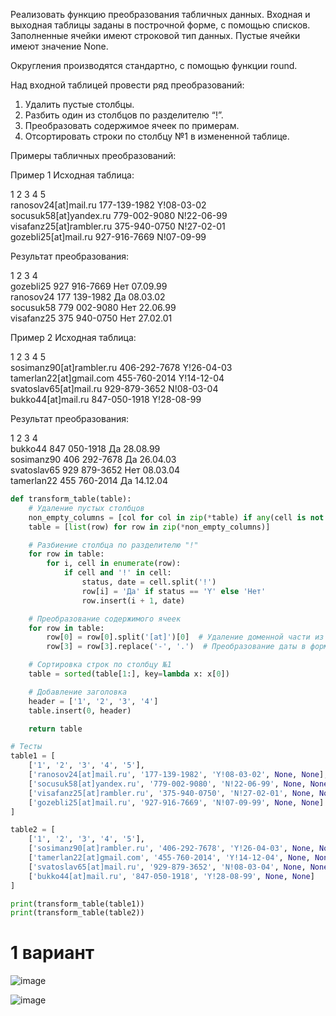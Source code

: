 Реализовать функцию преобразования табличных данных. Входная и выходная таблицы заданы в построчной форме, с помощью списков. Заполненные ячейки имеют строковой тип данных. Пустые ячейки имеют значение None.

Округления производятся стандартно, с помощью функции round.

Над входной таблицей провести ряд преобразований:

1. Удалить пустые столбцы.
2. Разбить один из столбцов по разделителю “!”.
3. Преобразовать содержимое ячеек по примерам.
4. Отсортировать строки по столбцу №1 в измененной таблице.

Примеры табличных преобразований:

Пример 1 Исходная таблица:

1	2	3	4	5
<br>
ranosov24[at]mail.ru	177-139-1982	Y!08-03-02
<br>
socusuk58[at]yandex.ru	779-002-9080	N!22-06-99
<br>
visafanz25[at]rambler.ru	375-940-0750	N!27-02-01
<br>
gozebli25[at]mail.ru	927-916-7669	N!07-09-99

Результат преобразования:

1	2	3	4
<br>
gozebli25	927 916-7669	Нет	07.09.99
<br>
ranosov24	177 139-1982	Да	08.03.02
<br>
socusuk58	779 002-9080	Нет	22.06.99
<br>
visafanz25	375 940-0750	Нет	27.02.01

Пример 2 Исходная таблица:

1	2	3	4	5
<br>
sosimanz90[at]rambler.ru	406-292-7678	Y!26-04-03
<br>
tamerlan22[at]gmail.com	455-760-2014	Y!14-12-04
<br>
svatoslav65[at]mail.ru	929-879-3652	N!08-03-04
<br>
bukko44[at]mail.ru	847-050-1918	Y!28-08-99

Результат преобразования:

1	2	3	4
<br>
bukko44	847 050-1918	Да	28.08.99
<br>
sosimanz90	406 292-7678	Да	26.04.03
<br>
svatoslav65	929 879-3652	Нет	08.03.04
<br>
tamerlan22	455 760-2014	Да	14.12.04

```python
def transform_table(table):
    # Удаление пустых столбцов
    non_empty_columns = [col for col in zip(*table) if any(cell is not None for cell in col)]
    table = [list(row) for row in zip(*non_empty_columns)]

    # Разбиение столбца по разделителю "!"
    for row in table:
        for i, cell in enumerate(row):
            if cell and '!' in cell:
                status, date = cell.split('!')
                row[i] = 'Да' if status == 'Y' else 'Нет'
                row.insert(i + 1, date)

    # Преобразование содержимого ячеек
    for row in table:
        row[0] = row[0].split('[at]')[0]  # Удаление доменной части из email
        row[3] = row[3].replace('-', '.')  # Преобразование даты в формат дд.мм.гг

    # Сортировка строк по столбцу №1
    table = sorted(table[1:], key=lambda x: x[0])

    # Добавление заголовка
    header = ['1', '2', '3', '4']
    table.insert(0, header)

    return table

# Тесты
table1 = [
    ['1', '2', '3', '4', '5'],
    ['ranosov24[at]mail.ru', '177-139-1982', 'Y!08-03-02', None, None],
    ['socusuk58[at]yandex.ru', '779-002-9080', 'N!22-06-99', None, None],
    ['visafanz25[at]rambler.ru', '375-940-0750', 'N!27-02-01', None, None],
    ['gozebli25[at]mail.ru', '927-916-7669', 'N!07-09-99', None, None]
]

table2 = [
    ['1', '2', '3', '4', '5'],
    ['sosimanz90[at]rambler.ru', '406-292-7678', 'Y!26-04-03', None, None],
    ['tamerlan22[at]gmail.com', '455-760-2014', 'Y!14-12-04', None, None],
    ['svatoslav65[at]mail.ru', '929-879-3652', 'N!08-03-04', None, None],
    ['bukko44[at]mail.ru', '847-050-1918', 'Y!28-08-99', None, None]
]

print(transform_table(table1))
print(transform_table(table2))
```

# 1 вариант
![image](https://github.com/mir4sem/python/assets/70198995/0a970ace-0db2-489a-90db-266fd9b8513f)

![image](https://github.com/mir4sem/python/assets/70198995/0847a37d-0b60-44c9-adee-a629221145dc)
